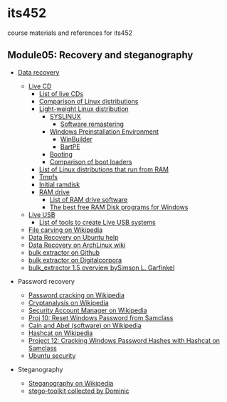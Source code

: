 # its452
course materials and references for its452

## Module05: Recovery and steganography
* [Data recovery](https://en.wikipedia.org/wiki/Data_recovery)
  * [Live CD](https://en.wikipedia.org/wiki/Live_CD)
    * [List of live CDs](https://en.wikipedia.org/wiki/List_of_live_CD)
    * [Comparison of Linux distributions](https://en.wikipedia.org/wiki/Comparison_of_Linux_distributions)
    * [Light-weight Linux distribution](https://en.wikipedia.org/wiki/Light-weight_Linux_distribution)
      * [SYSLINUX](https://en.wikipedia.org/wiki/SYSLINUX)
        * [Software remastering](https://en.wikipedia.org/wiki/Software_remastering)
      * [Windows Preinstallation Environment](https://en.wikipedia.org/wiki/Windows_Preinstallation_Environment)
        * [WinBuilder](https://en.wikipedia.org/wiki/WinBuilder)
        * [BartPE](https://en.wikipedia.org/wiki/BartPE)
      * [Booting](https://en.wikipedia.org/wiki/Booting)
      * [Comparison of boot loaders](https://en.wikipedia.org/wiki/Comparison_of_boot_loaders)
    * [List of Linux distributions that run from RAM](https://en.wikipedia.org/wiki/List_of_Linux_distributions_that_run_from_RAM)
    * [Tmpfs](https://en.wikipedia.org/wiki/Tmpfs)
    * [Initial ramdisk](https://en.wikipedia.org/wiki/Initial_ramdisk)
    * [RAM drive](https://en.wikipedia.org/wiki/RAM_drive)
      * [List of RAM drive software](https://en.wikipedia.org/wiki/List_of_RAM_drive_software)
      * [The best free RAM Disk programs for Windows](https://www.ghacks.net/2017/04/03/the-best-free-ramdisk-programs-for-windows/)
  * [Live USB](https://en.wikipedia.org/wiki/Live_USB)
    * [List of tools to create Live USB systems](https://en.wikipedia.org/wiki/List_of_tools_to_create_Live_USB_systems)
  * [File carving on Wikipedia](https://en.wikipedia.org/wiki/File_carving)
  * [Data Recovery on Ubuntu help](https://help.ubuntu.com/community/DataRecovery)
  * [Data Recovery on ArchLinux wiki](https://wiki.archlinux.org/index.php/File_recovery)
  * [bulk extractor on Github](https://github.com/simsong/bulk_extractor)
  * [bulk extractor on Digitalcorpora](http://downloads.digitalcorpora.org/downloads/bulk_extractor/)
  * [bulk_extractor 1.5 overview bySimson L. Garfinkel](http://downloads.digitalcorpora.org/downloads/bulk_extractor/2014-07-17_BE15.pdf)
  
* Password recovery
  * [Password cracking on Wikipedia](https://en.wikipedia.org/wiki/Password_cracking)
  * [Cryptanalysis on Wikipedia](https://en.wikipedia.org/wiki/Cryptanalysis)
  * [Security Account Manager on Wikipedia](https://en.wikipedia.org/wiki/Security_Account_Manager)
  * [Proj 10: Reset Windows Password from Samclass](https://samsclass.info/123/proj14/123p10winpass.htm)
  * [Cain and Abel \(software\) on Wikipedia](https://en.wikipedia.org/wiki/Cain_and_Abel_\(software\))
  * [Hashcat on Wikipedia](https://en.wikipedia.org/wiki/Hashcat)
  * [Project 12: Cracking Windows Password Hashes with Hashcat on Samclass](https://samsclass.info/123/proj14/123p12winhash.htm)
  * [Ubuntu security](https://help.ubuntu.com/community/CategorySecurity)
* Steganography
  * [Steganography on Wikipedia](https://en.wikipedia.org/wiki/Steganography)
  * [stego-toolkit collected by Dominic](https://github.com/DominicBreuker/stego-toolkit)
